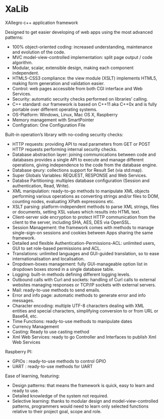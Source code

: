 # XaLib
XAllegro c++ application framework

Designed to get easier developing of web apps using the most advanced patterns:

 - 100% object-oriented coding: increased understanding, maintenance and evolution of the code.
 - MVC model-view-controlled implementation: split page output / code algorithm.
 - Modular, scalar, extensible design, making each component independent.
 - HTML5-CSS3 compliance: the view module (XSLT) implements HTML5, making form generation and validation easier.
 - Control: web pages accessible from both CGI interface and Web Services.
 - Security: automatic security checks performed on libraries’ calling.
 - C++ standard: our framework is based on C++11 aka C++0x and is fully portable over different operating systems.
 - OS-Platform: Windows, Linux, Mac OS X, Raspberry
 - Memory management with SmartPointer
 - Configration: One Configuration File

Built-in operation’s library with no-coding security checks:

 - HTTP requests: providing API to read parameters from GET or POST HTTP requests performing internal security checks.
 - Database abstraction layer: joining communications between code and databases provides a single API to execute and manage different operations, giving independence to the code from the database engine.
 - Database qeury: collections support for Result Set (via std:map).
 - Super Globals Variables: REQUEST, RESPONSE and Web Services.
 - Databse Partitioning: multiples database configuration (Session and authentication, Read, Write).
 - XML manipulation: ready-to-go methods to manipulate XML objects performing various operations as converting strings and/or files to DOM, counting nodes, evaluating XPath expressions etc.
 - XSLT parsing: platform-independent methods to parse XML strings, files or documents, setting XSL values which results into HTML text.
 - Client-server side encryption to protect HTTP communication from the client to the server, including SHA, AES, DES via OpenSSL.
 - Session Management: the framework comes with methods to manage single-sign-on sessions and cookies between Apps sharing the same framework.
 - Detailed and flexible Authentication-Permissions-ACL: unlimited users, GUI to set role-based permissions and ACL.
 - Translations: unlimited languages and GUI-guided translation, so to ease internationalisation and localisation.
 - Dropdown-boxes management: fully GUI-manageable option list in dropdown boxes stored in a single database table.
 - Logging: built-in methods defining different logging levels.
 - Outbound calls with Curl and sockets: handling of Curl calls to external websites managing responses or TCP/IP sockets with external servers.
 - Mail: ready-to-use methods to send emails.
 - Error and info page: automatic methods to generate error and info messages.
 - Character encoding: multiple UTF-8 characters dealing with XML entities and special characters, simplifying conversion to or from URL or Base64, etc.
 - Time Functions: ready-to-use methods to manipulate dates
 - Currency Management
 - Casting: Ready to use casting method
 - Xml Web Services: ready to go Controller and Interfaces to publish Xml Web Services
 
Raspberry PI:
- GPIOs : ready-to-use methods to control GPIO
- UART : ready-to-use methods for UART

Ease of learning, featuring:

 - Design patterns: that means the framework is quick, easy to learn and ready to use.
 - Detailed knowledge of the system not required.
 - Selective learning: thanks to modular design and model-view-controlled patterns, programmers would need to learn only selected functions relative to their project goal, scope and role.
